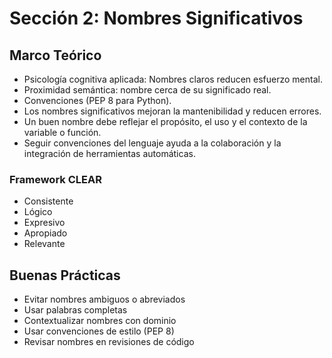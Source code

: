 # Sección 2: Nombres Significativos

## Marco Teórico

- Psicología cognitiva aplicada: Nombres claros reducen esfuerzo mental.
- Proximidad semántica: nombre cerca de su significado real.
- Convenciones (PEP 8 para Python).
- Los nombres significativos mejoran la mantenibilidad y reducen errores.
- Un buen nombre debe reflejar el propósito, el uso y el contexto de la variable o función.
- Seguir convenciones del lenguaje ayuda a la colaboración y la integración de herramientas automáticas.

### Framework CLEAR
- Consistente
- Lógico
- Expresivo
- Apropiado
- Relevante

## Buenas Prácticas

- Evitar nombres ambiguos o abreviados
- Usar palabras completas
- Contextualizar nombres con dominio
- Usar convenciones de estilo (PEP 8)
- Revisar nombres en revisiones de código
